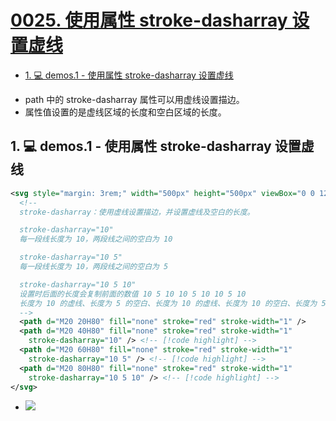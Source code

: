 # [0025. 使用属性 stroke-dasharray 设置虚线](https://github.com/tnotesjs/TNotes.svg/tree/main/notes/0025.%20%E4%BD%BF%E7%94%A8%E5%B1%9E%E6%80%A7%20stroke-dasharray%20%E8%AE%BE%E7%BD%AE%E8%99%9A%E7%BA%BF)

<!-- region:toc -->

- [1. 💻 demos.1 - 使用属性 stroke-dasharray 设置虚线](#1--demos1---使用属性-stroke-dasharray-设置虚线)

<!-- endregion:toc -->
- path 中的 stroke-dasharray 属性可以用虚线设置描边。
- 属性值设置的是虚线区域的长度和空白区域的长度。

## 1. 💻 demos.1 - 使用属性 stroke-dasharray 设置虚线

```xml
<svg style="margin: 3rem;" width="500px" height="500px" viewBox="0 0 120 120" xmlns="http://www.w3.org/2000/svg">
  <!--
  stroke-dasharray：使用虚线设置描边，并设置虚线及空白的长度。

  stroke-dasharray="10"
  每一段线长度为 10，两段线之间的空白为 10

  stroke-dasharray="10 5"
  每一段线长度为 10，两段线之间的空白为 5

  stroke-dasharray="10 5 10"
  设置时后面的长度会复制前面的数值 10 5 10 10 5 10 10 5 10
  长度为 10 的虚线、长度为 5 的空白、长度为 10 的虚线、长度为 10 的空白、长度为 5 的虚线、长度为 10 的空白、……
  -->
  <path d="M20 20H80" fill="none" stroke="red" stroke-width="1" />
  <path d="M20 40H80" fill="none" stroke="red" stroke-width="1"
    stroke-dasharray="10" /> <!-- [!code highlight] -->
  <path d="M20 60H80" fill="none" stroke="red" stroke-width="1"
    stroke-dasharray="10 5" /> <!-- [!code highlight] -->
  <path d="M20 80H80" fill="none" stroke="red" stroke-width="1"
    stroke-dasharray="10 5 10" /> <!-- [!code highlight] -->
</svg>
```

- ![](assets/2025-01-26-15-09-36.png)
